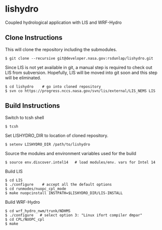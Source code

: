 # lishydro
Coupled hydrological application with LIS and WRF-Hydro

## Clone Instructions
This will clone the repository including the submodules.
```
$ git clone --recursive git@developer.nasa.gov:rsdunlap/lishydro.git
```

Since LIS is not yet available in git, a manual step is
required to check out LIS from subversion.  Hopefully, LIS
will be moved into git soon and this step will be eliminated.
```
$ cd lishydro    # go into cloned repository
$ svn co https://progress.nccs.nasa.gov/svn/lis/external/LIS_NEMS LIS
```

## Build Instructions
Switch to tcsh shell
```
$ tcsh
```

Set LISHYDRO_DIR to location of cloned repository.
```
$ setenv LISHYDRO_DIR /path/to/lishydro
```

Source the modules and environment variables used for the build
```
$ source env.discover.intel14   # load modules/env. vars for Intel 14
```

Build LIS
```
$ cd LIS
$ ./configure    # accept all the default options
$ cd runmodes/nuopc_cpl_mode
$ make nuopcinstall INSTPATH=$LISHYDRO_DIR/LIS-INSTALL
```

Build WRF-Hydro
```
$ cd wrf_hydro_nwm/trunk/NDHMS
$ ./configure   # select option 3: "Linux ifort compiler dmpar"
$ cd CPL/NUOPC_cpl
$ make
```


